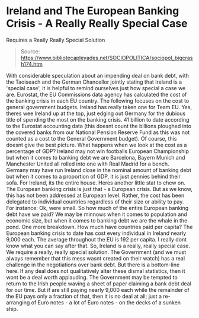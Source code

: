 # Ireland and The European Banking Crisis - A Really Really Special Case 
Requires a Really Really Special Solution

> Source: https://www.bibliotecapleyades.net/SOCIOPOLITICA/sociopol_bigcrash174.htm

With considerable speculation about
an impending deal on bank debt, with the Taoiseach and the
German Chancellor jointly stating that Ireland is a 'special
case', it is helpful to remind ourselves just how special a
case we are.
Eurostat, the EU Commissions data
agency has calculated
the cost of the banking crisis in each EU country.
The
following focuses on the cost to general government budgets.
Ireland has really taken one for Team EU.
Yes, theres wee Ireland up at the
top, just edging out Germany for the dubious title of spending
the most on the banking crisis.
41 billion to date according to the
Eurostat accounting data (this doesnt count the billions
ploughed into the covered banks from our National Pension
Reserve Fund as this was not counted as a cost to the General
Government budget).
Of course, this doesnt give the
best picture.
What happens when we look at the
cost as a percentage of GDP?
Ireland may not win footballs
European Championship but when it comes to banking debt we are
Barcelona, Bayern Munich and Manchester United all rolled into
one with Real Madrid for a bench.
Germany may have run Ireland close
in the nominal amount of banking debt but when it comes to a
proportion of GDP, it is just pennies behind their sofa. For
Ireland, its the entire house.
Heres another little stat to chew
on. The European banking crisis is just that - a European
crisis. But as we know, this has not been addressed at European
level. Rather, the cost has been delegated to individual
countries regardless of their size or ability to pay.
For instance:
Ok, were small.
So how much of the entire European
banking debt have we paid?
We may be minnows when it comes to
population and economic size, but when it comes to banking debt
we are the whale in the pond.
One more breakdown.
How much have countries paid per
capita?
The European banking crisis to date
has cost every individual in Ireland nearly 9,000 each. The
average throughout the EU is 192 per capita. I really dont
know what you can say after that.
So, Ireland is a really, really
special case. We require a really, really special solution. The
Government (and we must always remember that this mess wasnt
created on their watch) has a real challenge in the negotiations
over bank debt. But there is a bottom-line here.
If any deal does not qualitatively
alter these dismal statistics, then it wont be a deal worth
applauding. The Government may be tempted to return to the Irish
people waving a sheet of paper claiming a
bank debt deal for our time.
But if are still paying nearly
9,000 each while the remainder of the EU pays only a fraction
of that, then it is no deal at all; just a re-arranging of Euro
notes - a lot of Euro notes - on the decks of a sunken ship.
